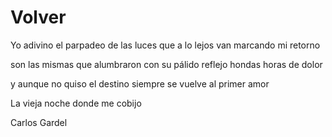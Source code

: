 # Volver

Yo adivino el parpadeo
de las luces que a lo lejos
van marcando mi retorno

son las mismas que alumbraron
con su pálido reflejo
hondas horas de dolor

y aunque no quiso el destino
siempre se vuelve al primer amor

La vieja noche donde me cobijo



Carlos Gardel
